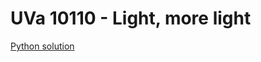 # UVa 10110 - Light, more light
[Python solution](https://github.com/sjsakib/cs/blob/master/algorithms/the-algorithm-design-manual/programming-challenges/uva10110/uva10110.py)
